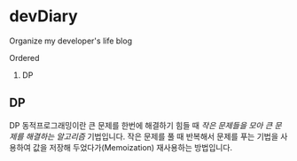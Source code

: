 # devDiary
 Organize my developer's life blog
 
Ordered
  1. DP 





## DP
DP 동적프로그래밍이란 큰 문제를 한번에 해결하기 힘들 때 *작은 문제들을 모아 큰 문제를 해결하는 알고리즘* 기법입니다.
작은 문제를 풀 때 반복해서 문제를 푸는 기법을 사용하여 값을 저장해 두었다가(Memoization) 재사용하는 방법입니다.
